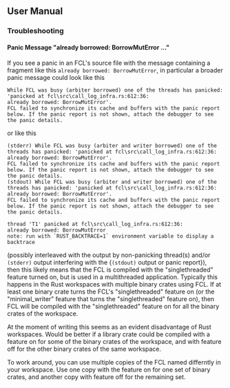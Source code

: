 ## User Manual

### Troubleshooting

#### Panic Message "already borrowed: BorrowMutError ..."
If you see a panic in an FCL's source file with the message containing a fragment like this
`already borrowed: BorrowMutError`, 
in particular a broader panic message could look like this
```
While FCL was busy (arbiter borrowed) one of the threads has panicked: 'panicked at fcl\src\call_log_infra.rs:612:36:
already borrowed: BorrowMutError'.
FCL failed to synchronize its cache and buffers with the panic report below. If the panic report is not shown, attach the debugger to see the panic details.
```
or like this
```
(stderr) While FCL was busy (arbiter and writer borrowed) one of the threads has panicked: 'panicked at fcl\src\call_log_infra.rs:612:36:
already borrowed: BorrowMutError'.
FCL failed to synchronize its cache and buffers with the panic report below. If the panic report is not shown, attach the debugger to see the panic details.
(stdout) While FCL was busy (arbiter and writer borrowed) one of the threads has panicked: 'panicked at fcl\src\call_log_infra.rs:612:36:
already borrowed: BorrowMutError'.
FCL failed to synchronize its cache and buffers with the panic report below. If the panic report is not shown, attach the debugger to see the panic details.

thread 'T1' panicked at fcl\src\call_log_infra.rs:612:36:
already borrowed: BorrowMutError
note: run with `RUST_BACKTRACE=1` environment variable to display a backtrace
```
(possibly interleaved with the output by non-panicking thread(s) 
and/or `(stderr)` output interfering with the {`(stdout)` output or panic report}),  
then this likely means that the FCL is compiled with the "singlethreaded" feature turned on,
but is used in a multithreaded application. Typically this happens in the Rust workspaces
with multiple binary crates using FCL. If at least one binary crate turns the FCL's
"singlethreaded" feature on (or the "minimal_writer" feature that turns the "singlethreaded" feature on), then FCL will be compiled with the "singlethreaded" feature on 
for all the binary crates of the workspace. 

At the moment of writing this seems as an evident disadvantage of Rust workspaces.
Would be better if a library crate could be compiled with a feature on for some of the 
binary crates of the workspace, and with feature off for the other binary crates of the same workspace.

To work around, you can use multiple copies of the FCL named differntly in your workspace. Use one copy with the feature on for one set of binary crates, and another copy with feature off for the remaining set.
